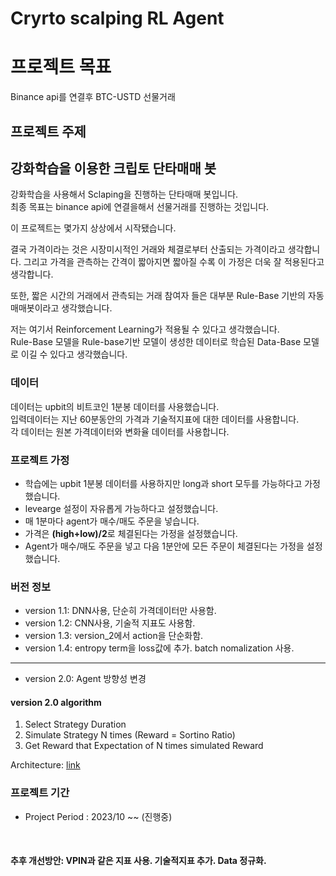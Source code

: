 # Cryrto scalping RL Agent
# **프로젝트 목표**
Binance api를 연결후 BTC-USTD 선물거래
<br>

## **프로젝트 주제**
## **강화학습을 이용한 크립토 단타매매 봇**
강화학습을 사용해서 Sclaping을 진행하는 단타매매 봇입니다. <br>
최종 목표는 binance api에 연결을해서 선물거래를 진행하는 것입니다.

이 프로젝트는 몇가지 상상에서 시작됐습니다. 

결국 가격이라는 것은 시장미시적인 거래와 체결로부터 산출되는 가격이라고 생각합니다. 
그리고 가격을 관측하는 간격이 짧아지면 짧아질 수록 이 가정은 더욱 잘 적용된다고 생각합니다. 

또한, 짧은 시간의 거래에서 관측되는 거래 참여자 들은 대부분 Rule-Base 기반의 자동매매봇이라고 생각했습니다.<br>

저는 여기서 Reinforcement Learning가 적용될 수 있다고 생각했습니다. <br>
Rule-Base 모델을 Rule-base기반 모델이 생성한 데이터로 학습된 Data-Base 모델로 이길 수 있다고 생각했습니다. 

### **데이터**
데이터는 upbit의 비트코인 1분봉 데이터를 사용했습니다. <br>
입력데이터는 지난 60분동안의 가격과 기술적지표에 대한 데이터를 사용합니다.<br>
각 데이터는 원본 가격데이터와 변화율 데이터를 사용합니다.  

### **프로젝트 가정**
- 학습에는 upbit 1분봉 데이터를 사용하지만 long과 short 모두를 가능하다고 가정했습니다.<br>
- levearge 설정이 자유롭게 가능하다고 설정했습니다.<br>
- 매 1분마다 agent가 매수/매도 주문을 넣습니다. <br>
- 가격은 **(high+low)/2**로 체결된다는 가정을 설정했습니다. <br>
- Agent가 매수/매도 주문을 넣고 다음 1분안에 모든 주문이 체결된다는 가정을 설정했습니다. <br>


### **버전 정보**
* version 1.1: DNN사용, 단순히 가격데이터만 사용함.
* version 1.2: CNN사용, 기술적 지표도 사용함. 
* version 1.3: version_2에서 action을 단순화함.
* version 1.4: entropy term을 loss값에 추가. batch nomalization 사용.
-------
* version 2.0: Agent 방향성 변경
  
#### **version 2.0 algorithm** 
1. Select Strategy Duration
2. Simulate Strategy N times (Reward = Sortino Ratio)
3. Get Reward that Expectation of N times simulated Reward

Architecture: [link](https://github.com/donghui-0126/crypto-scalping-RL-Agent/blob/main/Scalping_bot.svg)



### **프로젝트 기간**
* Project Period : 2023/10 ~~ (진행중)

<br>

#### 추후 개선방안: VPIN과 같은 지표 사용. 기술적지표 추가. Data 정규화.  


